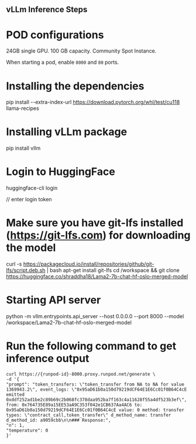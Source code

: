 ## vLLm Inference Steps

# POD configurations

24GB single GPU.
100 GB capacity.
Community Spot Instance.

When starting a pod, enable `8000` and `80` ports.

# Installing the dependencies

pip install --extra-index-url https://download.pytorch.org/whl/test/cu118 llama-recipes

# Installing vLLm package

pip install vllm

# Login to HuggingFace

huggingface-cli login

// enter login token

# Make sure you have git-lfs installed (https://git-lfs.com) for downloading the model

curl -s https://packagecloud.io/install/repositories/github/git-lfs/script.deb.sh | bash
apt-get install git-lfs
cd /workspace && git clone https://huggingface.co/shraddha18/Lama2-7b-chat-hf-oslo-merged-model

# Starting API server

python -m vllm.entrypoints.api_server --host 0.0.0.0 --port 8000 --model /workspace/Lama2-7b-chat-hf-oslo-merged-model

# Run the following command to get inference output

```
curl https://{runpod-id}-8000.proxy.runpod.net/generate \
-d '{
"prompt": "token_transfers: \"token_transfer from NA to NA for value 1369943.2\", event_logs: \"0x95aD61b0a150d79219dCF64E1E6Cc01f0B64C4cE emitted 0xddf252ad1be2c89b69c2b068fc378daa952ba7f163c4a11628f55a4df523b3ef\", from: 0x764735E89a15EE53aA9C353f042e1CB637Aa4AC6 to: 0x95aD61b0a150d79219dCF64E1E6Cc01f0B64C4cE value: 0 method: transfer types: \"contract_call,token_transfer\" d_method_name: transfer d_method_id: a9059cbb\n\n### Response:",
"n": 1,
"temperature": 0
}'
```
